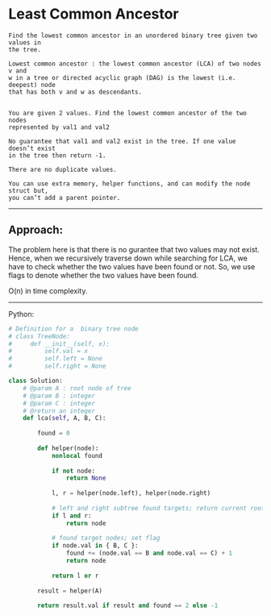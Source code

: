 # Least Common Ancestor

    Find the lowest common ancestor in an unordered binary tree given two values in
    the tree.

    Lowest common ancestor : the lowest common ancestor (LCA) of two nodes v and
    w in a tree or directed acyclic graph (DAG) is the lowest (i.e. deepest) node
    that has both v and w as descendants. 


    You are given 2 values. Find the lowest common ancestor of the two nodes
    represented by val1 and val2

    No guarantee that val1 and val2 exist in the tree. If one value doesn’t exist
    in the tree then return -1.

    There are no duplicate values.

    You can use extra memory, helper functions, and can modify the node struct but,
    you can’t add a parent pointer.

---

## Approach:

The problem here is that there is no gurantee that two values may not exist.
Hence, when we recursively traverse down while searching for LCA, we have to
check whether the two values have been found or not. So, we use flags to denote
whether the two values have been found.

O(n) in time complexity.

---

Python:

```python
# Definition for a  binary tree node
# class TreeNode:
#     def __init__(self, x):
#         self.val = x
#         self.left = None
#         self.right = None

class Solution:
    # @param A : root node of tree
    # @param B : integer
    # @param C : integer
    # @return an integer
    def lca(self, A, B, C):
        
        found = 0
        
        def helper(node):
            nonlocal found
            
            if not node:
                return None
                
            l, r = helper(node.left), helper(node.right)
            
            # left and right subtree found targets; return current root
            if l and r:
                return node
                
            # found target nodes; set flag
            if node.val in { B, C }:
                found += (node.val == B and node.val == C) + 1
                return node
            
            return l or r
        
        result = helper(A)
        
        return result.val if result and found == 2 else -1
```
